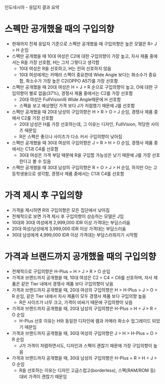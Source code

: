 인도네시아 - 응답지 결과 요약

# 스펙만 공개했을 때의 구입의향
* 현재까지 전체 응답자 기준으로 스펙만 공개했을 때 구입의향은 높은 모델은 R> J > H 순임
* 스펙만 공개했을 때 10대 여성은 C2에 대한 구입의향이 가장 높고, 자사 제품 중에서는 R을 가장 선호함, H는 그저 그렇다고 생각함
	* 10대 여성은 R을 선호하고, H는 전혀 선호하지 않음
	* 10대 여성에게는 카메라 스펙이 중요한데 Wide Angle 보다는 화소수가 중요함, 화소수가 가장 높은 C2(OPPO A57)를 가장 선호함
* 스펙만 공개했을 때 20대 여성은 H = J > R 순으로 구입의향이 높고, O에 대한 구입의향이 별로 없음(37%), 경쟁사 제품 중에서는 C2를 가장 선호함
	* 20대 여성은 FullVision와 Wide Angle때문에 H 선호함
	* 스펙을 보고 예상했던 가격 보다 J가 저렴했기 때문에 J를 선호함
* 스펙만 공개했을 때 20대 남성의 구입의향은 H > R > O > J 순임, 경쟁사 제품 중에서 C2를 가장 선호함
	* 20대 남성은 H를 가장 선호하는데, 그 이유는 디자인, FullVision, 적당한 사이즈 때문임
	* R은 스펙은 좋으나 사이즈가 다소 커서 구입의향이 낮아짐
*  스펙만 공개했을 때 30대 여성의 구입의향은 J = R > H > O 순임, 경쟁사 제품 중에서는 C1과 C4를 선호함
	* 30대 여성은 가격 부담 때문에 R을 구입할 가능성은 낮기 때문에 J를 가장 선호한다고 볼 수 있음
* 스펙만 공개했을 때 30대 남성의 구입의향은 R = O > J > H 순임, 하지만 O는 고등학생용으로 생각함, 경쟁사 제품 중에서는 C1과 C4를 선호함

# 가격 제시 후 구입의향
* 가격을 제시하면 R의 구입의향은 모든 집단에서 낮아짐
* 전체적으로 보면 가격 제시 후 구입의향이 상승하는 모델은 J임
* 10대와 30대 여성에게 2,999,000 IDR 이상 가격대는 부담스러움
* 20대 여성/남성에게 3,999,000 IDR 이상 가격대는 부담스러움
* 30대 남성에게 4,999,000 IDR 이상 가격대는 부담스러워지기 시작함

# 가격과 브랜드까지 공개했을 때의 구입의향
* 전체적으로 구입의향은 H-Plus = H > J > R > O 순임
* 가격과 브랜드까지 공개했을 때, 10대 여성은 C2 = C4 = C6를 선호하며, 자사 제품은 같은 Tier 내에서 경쟁사 제품 보다 구입의향이 낮음
* 가격과 브랜드까지 공개했을 때, 20대 여성의 구입의향은 H > H-Plus > J > O > R 순임, 같은 Tier 내에서 자사 제품이 모두 경쟁사 제품 보다 구입의향 높음
	* R은 사이즈가 너무 크고, 가격이 비싸기 때문에 구입의향이 낮음
* 가격과 브랜드까지 공개했을 때, 20대 남성의 구입의향은 H-Plus > H = J > R = O 순임
	* H-Plus 선호 이유는 H와 동일한 디자인에 램과 카메라 화소수 업그레이드 되었기 때문임
* 가격과 브랜드까지 공개했을 때, 30대 여성의 구입의향은 J > H > H-Plus = O > R 순임
	* J가 가격이 저렴하면서도, 디자인과 스펙이 괜찮기 때문에 가장 구입의향이 높음
* 가격과 브랜드까지 공개했을 때, 30대 남성의 구입의향은 H-Plus = R > H = J > O 순임
	* R을 선호하는 이유는 디자인 고급스럽고(borderless), 스펙(RAM/ROM 등) 대비 가격이 괜찮기 때문임